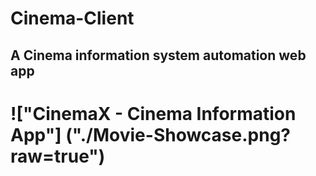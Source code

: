 # Cinema-Client

## A Cinema information system automation web app

# !["CinemaX - Cinema Information App"] ("./Movie-Showcase.png?raw=true")


